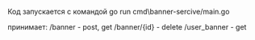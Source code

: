 Код запускается с командой 
go run cmd\banner-sercive/main.go


принимает:
/banner - post, get
/banner/{id} - delete
/user_banner - get


